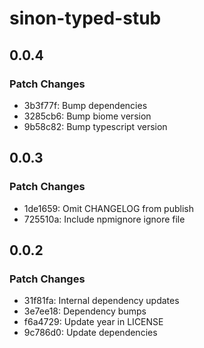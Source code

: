 # sinon-typed-stub

## 0.0.4

### Patch Changes

- 3b3f77f: Bump dependencies
- 3285cb6: Bump biome version
- 9b58c82: Bump typescript version

## 0.0.3

### Patch Changes

- 1de1659: Omit CHANGELOG from publish
- 725510a: Include npmignore ignore file

## 0.0.2

### Patch Changes

- 31f81fa: Internal dependency updates
- 3e7ee18: Dependency bumps
- f6a4729: Update year in LICENSE
- 9c786d0: Update dependencies
